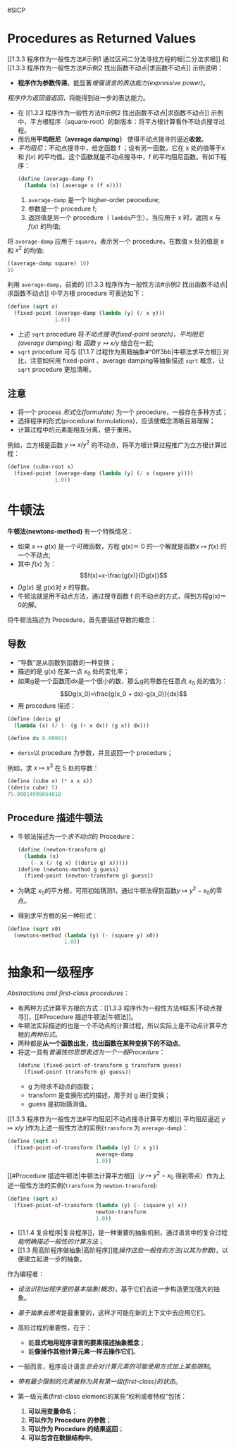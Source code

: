#SICP 
# Procedures as Returned Values
[[1.3.3 程序作为一般性方法#示例1 通过区间二分法寻找方程的根|二分法求根]] 和 [[1.3.3 程序作为一般性方法#示例2 找出函数不动点|求函数不动点]] 示例说明：
- **程序作为参数传递**，能显著*增强语言的表达能力(expressive power)*。

*程序作为返回值返回*，将能得到进一步的表达能力。

- 在 [[1.3.3 程序作为一般性方法#示例2 找出函数不动点|求函数不动点]] 示例中，平方根程序（square-root）的新版本：将平方根计算看作不动点搜寻过程。
- 而后用**平均阻尼（average damping）** 使得不动点搜寻的逼近**收敛**。
- *平均阻尼*：不动点搜寻中，给定函数 f ；设有另一函数，它在 x 处的值等于x和  $f(x)$ 的平均值。这个函数就是不动点搜寻中，f 的平均阻尼函数。有如下程序：
	```scheme
	(define (average-damp f)
	  (lambda (x) (average x (f x))))
	```
	1. `average-damp` 是一个 higher-order peocedure;
	2. 参数是一个 procedure f;
	3. 返回值是另一个 procedure（ `lambda`产生），当应用于 x 时，返回 x 与 $f(x)$ 的均值;


将 `average-damp` 应用于 `square`，表示另一个 procedure，在数值 x 处的值是 x 和 $x^2$ 的均值:
```scheme
((average-damp square) 10)
55
```

利用 `average-damp`，前面的 [[1.3.3 程序作为一般性方法#示例2 找出函数不动点|求函数不动点]] 中平方根 procedure 可表达如下：

```scheme
(define (sqrt x)
  (fixed-point (average-damp (lambda (y) (/ x y)))
               1.0))
```
- 上述 `sqrt` procedure 将*不动点搜寻(fixed-point search)*，*平均阻尼(average damping)* 和 *函数 $y \mapsto x/y$* 结合在一起;
- `sqrt` procedure 可与 [[1.1.7 过程作为黑箱抽象#^0ff3bb|牛顿法求平方根]] 对比，注意如何用 fixed-point 、average damping等抽象描述 `sqrt` 概念，让`sqrt` procedure 更加清晰。

## 注意
- 将一个 process *形式化(formulate)* 为一个 procedure，一般存在多种方式；
- 选择程序的形式(procedural formulations)，应该使概念清晰且易理解；
- 计算过程中的元素能相互分离，便于重用。

例如，立方根是函数 $y\mapsto x/y^2$ 的不动点，将平方根计算过程推广为立方根计算过程：
```scheme
(define (cube-root x)
  (fixed-point (average-damp (lambda (y) (/ x (square y))))
               1.0))
```



# 牛顿法
**牛顿法(newtons-method)** 有一个特殊情况：
- 如果 $x \mapsto g(x)$ 是一个可微函数，方程 g(x)＝ 0 的一个解就是函数$x \mapsto f(x)$ 的一个不动点;
- 其中 $f(x)$ 为：
$$f(x)=x-\frac{g(x)}{Dg(x)}$$
- $Dg(x)$ 是 $g(x)$对 $x$ 的导数。
- 牛顿法就是用不动点方法，通过搜寻函数 f 的不动点的方式，得到方程g(x)＝ 0的解。

将牛顿法描述为 Procedure，首先要描述导数的概念：

## 导数
- “导数”是从函数到函数的一种变换；
- 描述的是 g(x) 在某一点 $x_0$ 处的变化率；
- 如果g是一个函数而dx是一个很小的数，那么g的导数在任意点 $x_0$ 处的值为：
$$Dg(x_0)=\frac{g(x_0 + dx)-g(x_0)}{dx}$$
- 用 procedure 描述：
```scheme
(define (deriv g)
  (lambda (x) (/ (- (g (+ x dx)) (g x)) dx)))

(define dx 0.00001)
```
- `deriv`以 procedure 为参数，并且返回一个 procedure；

例如，求 $x \mapsto x^3$ 在 5 处的导数：
```scheme
(define (cube x) (* x x x))
((deriv cube) 5)
75.00014999664018
```

## Procedure 描述牛顿法
- 牛顿法描述为一个*求不动点*的 Procedure：
	```scheme
	(define (newton-transform g)
	  (lambda (x)
	    (- x (/ (g x) ((deriv g) x)))))
	(define (newtons-method g guess)
	  (fixed-point (newton-transform g) guess))
	```

- 为确定 $x_0$的平方根，可用初始猜测1，通过牛顿法得到函数$y \mapsto y^2-x_0$的零点。
- 得到求平方根的另一种形式：
```scheme
(define (sqrt x0)
  (newtons-method (lambda (y) (- (square y) x0))
                  1.0))
```

# 抽象和一级程序
*Abstractions and first-class procedures*：
- 有两种方式计算平方根的方式：[[1.3.3 程序作为一般性方法#联系|不动点搜寻]]，[[#Procedure 描述牛顿法|牛顿法]]。
- 牛顿法实际描述的也是一个不动点的计算过程，所以实际上是不动点计算平方根的*两种形式*。
- 两种都是**从一个函数出发，找出函数在某种变换下的不动点**。
- 将这一具有*普遍性的思想表述为一个一般Procedure*：
	```scheme
	(define (fixed-point-of-transform g transform guess)
	  (fixed-point (transform g) guess))
	```
	- g 为待求不动点的函数；
	- transform 是变换形式的描述，用于对 g 进行变换；
	- guess 是初始猜测值。

[[1.3.3 程序作为一般性方法#平均阻尼|不动点搜寻计算平方根]]( 平均阻尼逼近 $y \mapsto x/y$ )作为上述一般性方法的实例(`transform` 为 `average-damp`)：
```scheme
(define (sqrt x)
  (fixed-point-of-transform (lambda (y) (/ x y))
                            average-damp
                            1.0))
```

[[#Procedure 描述牛顿法|牛顿法计算平方根]]（$y \mapsto y^2 - x_0$ 得到零点）作为上述一般性方法的实例(`transform` 为 `newton-transform`):
```scheme
(define (sqrt x)
  (fixed-point-of-transform (lambda (y) (- (square y) x))
                            newton-transform
                            1.0))
```


 - [[1.1.4 复合程序|复合程序]]，是一种重要的抽象机制，通过语言中的复合过程*能明确描述一般性的计算方法*；
 - [[1.3 用高阶程序做抽象|高阶程序]]能*操作这些一般性的方法(以其为参数)*，以便建立起进一步的抽象。


作为编程者：
- *设法识别出程序里的基本抽象(概念)*，基于它们去进一步构造更加强大的抽象。
- *基于抽象去思考*是最重要的，这样才可能在新的上下文中去应用它们。
- 高阶过程的重要性，在于：
	- 能**显式地用程序语言的要素描述抽象概念**；
	- 能**像操作其他计算元素一样去操作它们**。  


- 一般而言，程序设计语言*总会对计算元素的可能使用方式加上某些限制*。
- *带有最少限制的元素被称为具有第一级(first-class)的状态*。
- 第一级元素(first-class element)的某些“权利或者特权”包括：
	1. **可以用变量命名**；
	2. **可以作为 Procedure 的参数**；
	3. **可以作为 Procedure 的结果返回**；
	4. **可以包含在数据结构中**。